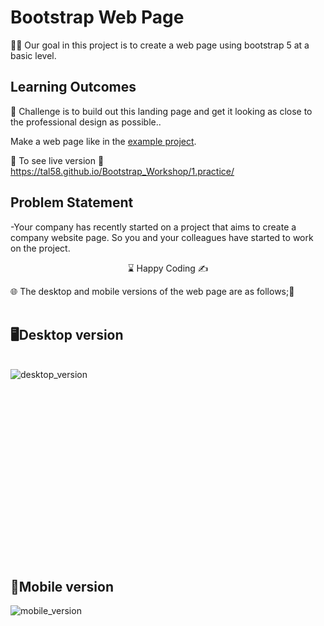 # Bootstrap Web Page 

👨‍💻 Our goal in this project is to create a web page using bootstrap 5 at a basic level.

## Learning Outcomes

🎯 Challenge is to build out this landing page and get it looking as close to the professional design as possible..

Make a web page like in the [example project](https://harveycla.github.io/HarveyTech_with_Bootstrap5/).

🔗 To see live version 🎯https://tal58.github.io/Bootstrap_Workshop/1.practice/
   
## Problem Statement

-Your company has recently started on a project that aims to create a company website page. So you and your colleagues have started to work on the project.


<center> ⌛ Happy Coding  ✍ </center>

🌐 The desktop and mobile versions of the web page are as follows;🧭
<br><br>

## 🖥️Desktop version
<br>
<img src="images/desktop.gif"  align="left" alt="desktop_version">
<br>
<br>
<br>
<br>
<br>
<br>
<br>
<br>
<br>
<br><br><br><br><br><br><br><br><br>

## 📱Mobile version
<img src="images/mobile.gif"  align="left" alt="mobile_version">